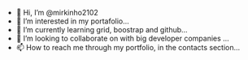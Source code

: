 - 👋 Hi, I’m @mirkinho2102
- 👀 I’m interested in my portafolio...
- 🌱 I’m currently learning grid, boostrap and github...
- 💞️ I’m looking to collaborate on with big developer companies ...
- 📫 How to reach me through my portfolio, in the contacts section...

<!---
mirkinho2102/mirkinho2102 is a ✨ special ✨ repository because its `README.md` (this file) appears on your GitHub profile.
You can click the Preview link to take a look at your changes.
--->
